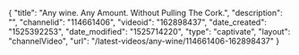 {
    "title": "Any wine. Any Amount. Without Pulling The Cork.",
    "description": "",
    "channelid": "114661406",
    "videoid": "162898437",
    "date_created": "1525392253",
    "date_modified": "1525714220",
    "type": "captivate",
    "layout": "channelVideo",
    "url": "\/latest-videos\/any-wine\/114661406-162898437"
}